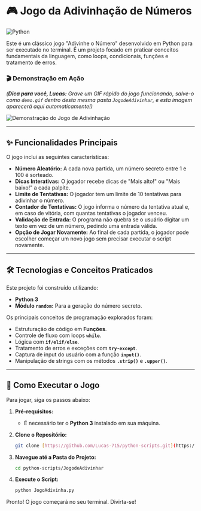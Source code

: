 # 🎮 Jogo da Adivinhação de Números

![Python](https://img.shields.io/badge/Python-3.x-blue?style=for-the-badge&logo=python&logoColor=white)

Este é um clássico jogo "Adivinhe o Número" desenvolvido em Python para ser executado no terminal. É um projeto focado em praticar conceitos fundamentais da linguagem, como loops, condicionais, funções e tratamento de erros.

### 🎬 Demonstração em Ação

*(**Dica para você, Lucas:** Grave um GIF rápido do jogo funcionando, salve-o como `demo.gif` dentro desta mesma pasta `JogodeAdivinhar`, e esta imagem aparecerá aqui automaticamente!)*

![Demonstração do Jogo de Adivinhação](./demo.gif)

---

## ✨ Funcionalidades Principais

O jogo inclui as seguintes características:

-   **Número Aleatório:** A cada nova partida, um número secreto entre 1 e 100 é sorteado.
-   **Dicas Interativas:** O jogador recebe dicas de "Mais alto!" ou "Mais baixo!" a cada palpite.
-   **Limite de Tentativas:** O jogador tem um limite de 10 tentativas para adivinhar o número.
-   **Contador de Tentativas:** O jogo informa o número da tentativa atual e, em caso de vitória, com quantas tentativas o jogador venceu.
-   **Validação de Entrada:** O programa não quebra se o usuário digitar um texto em vez de um número, pedindo uma entrada válida.
-   **Opção de Jogar Novamente:** Ao final de cada partida, o jogador pode escolher começar um novo jogo sem precisar executar o script novamente.

---

## 🛠️ Tecnologias e Conceitos Praticados

Este projeto foi construído utilizando:

-   **Python 3**
-   **Módulo `random`:** Para a geração do número secreto.

Os principais conceitos de programação explorados foram:

-   Estruturação de código em **Funções**.
-   Controle de fluxo com loops **`while`**.
-   Lógica com **`if/elif/else`**.
-   Tratamento de erros e exceções com **`try-except`**.
-   Captura de input do usuário com a função **`input()`**.
-   Manipulação de strings com os métodos **`.strip()`** e **`.upper()`**.

---

## 🚀 Como Executar o Jogo

Para jogar, siga os passos abaixo:

1.  **Pré-requisitos:**
    -   É necessário ter o **Python 3** instalado em sua máquina.

2.  **Clone o Repositório:**
    ```bash
    git clone [https://github.com/Lucas-715/python-scripts.git](https://github.com/Lucas-715/python-scripts.git)
    ```

3.  **Navegue até a Pasta do Projeto:**
    ```bash
    cd python-scripts/JogodeAdivinhar
    ```

4.  **Execute o Script:**
    ```bash
    python JogoAdivinha.py
    ```

Pronto! O jogo começará no seu terminal. Divirta-se!
